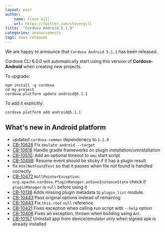 ```yaml
---
layout: post
author:
    name: Steve Gill
    url: https://twitter.com/stevesgill
title:  "Cordova Android 5.1.0"
categories: announcements
tags: news releases
---
```


We are happy to announce that `Cordova Android 5.1.1` has been released.

Cordova CLI 6.0.0 will automatically start using this version of **Cordova-Android** when creating new projects. 

To upgrade:

    npm install -g cordova
    cd my_project
    cordova platform update android@5.1.1

To add it explicitly:

    cordova platform add android@5.1.1

<!--more-->
## What's new in Android platform

* updated `cordova-common` dependenecy to `1.1.0`
* [CB-10628](https://issues.apache.org/jira/browse/CB-10628) Fix `emulate android --target`
* [CB-10618](https://issues.apache.org/jira/browse/CB-10618) Handle gradle frameworks on plugin installation/uninstallation
* [CB-10510](https://issues.apache.org/jira/browse/CB-10510): Add an optional timeout to `emu` start script
* [CB-10498](https://issues.apache.org/jira/browse/CB-10498): Resume event should be sticky if it has a plugin result
* fix `HtmlNotFoundTest` so that it passes when file not found is handled correctly
* [CB-10472](https://issues.apache.org/jira/browse/CB-10472) `NullPointerException`: `org.apache.cordova.PluginManager.onSaveInstanceState` check if `pluginManager` is `null` before using it
* [CB-10138](https://issues.apache.org/jira/browse/CB-10138) Adds missing plugin metadata to `plugin_list` module.
* [CB-10443](https://issues.apache.org/jira/browse/CB-10443) Pass original options instead of remaining
* [CB-10443](https://issues.apache.org/jira/browse/CB-10443) Fix `this.root` `null` reference
* [CB-10421](https://issues.apache.org/jira/browse/CB-10421) Fixes exception when calling run script with `--help` option
* [CB-10406](https://issues.apache.org/jira/browse/CB-10406) Fixes an exception, thrown when building using `Ant`. 
* [CB-10157](https://issues.apache.org/jira/browse/CB-10157) Uninstall app from device/emulator only when signed apk is already installed
